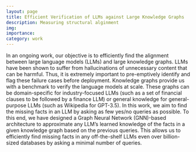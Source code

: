 ```yaml
---
layout: page
title: Efficient Verification of LLMs against Large Knowledge Graphs
description: Measuring structural alginment
img: 
importance: 
category: work
---
```


In an ongoing work, our objective is to efficiently find the alignment between large language
models (LLMs) and large knowledge graphs. LLMs have been shown to suffer from
hallucinations of unnecessary content that can be harmful. Thus, it is extremely important to
pre-emptively identify and flag these failure cases before deployment. Knowledge graphs
provide us with a benchmark to verify the language models at scale. These graphs can be
domain-specific for industry-focused LLMs (such as a set of financial clauses to be followed
by a finance LLM) or general knowledge for general-purpose LLMs (such as Wikipedia for
GPT-3.5). In this work, we aim to find the missing facts in an LLM by asking as few yes/no
queries as possible. To this end, we have designed a Graph Neural Network (GNN)-based
architecture to approximate any LLM’s learned knowledge of the facts in a given knowledge
graph based on the previous queries. This allows us to efficiently find missing facts in any
off-the-shelf LLMs even over billion-sized databases by asking a minimal number of queries.
